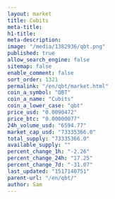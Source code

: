 ```yaml
---
layout: market
title: Cubits
meta-title: 
h1-title: 
meta-description: 
image: "/media/1382936/qbt.png"
published: true
allow_search_engine: false
sitemap: false
enable_comment: false
sort_order: 1321
permalink: "/en/qbt/market.html"
coin_a_symbol: "QBT"
coin_a_name: "Cubits"
coin_a_lower_case: "qbt"
price_usd: "0.0090472"
price_btc: "0.00000077"
24h_volume_usd: "6594.77"
market_cap_usd: "73335366.0"
total_supply: "73335366.0"
available_supply: ""
percent_change_1h: "-2.26"
percent_change_24h: "17.25"
percent_change_7d: "-31.07"
last_updated: "1517140751"
parent-url: "/en/qbt/"
author: Sam
---
```


